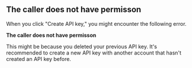 ## The caller does not have permisson

When you click "Create API key," you might encounter the following error.

**The caller does not have permisson**

This might be because you deleted your previous API key. It's recommended to create a new API key with another account that hasn't created an API key before.